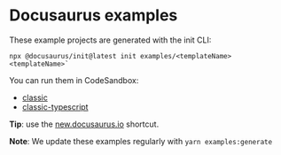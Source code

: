 # Docusaurus examples

These example projects are generated with the init CLI:

```
npx @docusaurus/init@latest init examples/<templateName> <templateName>`
```

You can run them in CodeSandbox:

- [classic](https://codesandbox.io/s/github/it990110/gityjf/tree/main/examples/classic)
- [classic-typescript](https://codesandbox.io/s/github/it990110/gityjf/tree/main/examples/classic-typescript)

**Tip**: use the [new.docusaurus.io](https://new.docusaurus.io) shortcut.

**Note**: We update these examples regularly with `yarn examples:generate`
